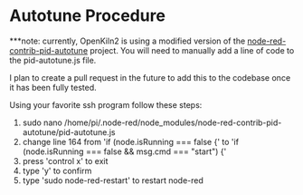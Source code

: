Autotune Procedure
==================

***note: currently, OpenKiln2 is using a modified version of the [node-red-contrib-pid-autotune](https://flows.nodered.org/node/node-red-contrib-pid-autotune) project. You will need to manually add a line of code to the pid-autotune.js file. 

I plan to create a pull request in the future to add this to the codebase once it has been fully tested.

Using your favorite ssh program follow these steps:
1. sudo nano /home/pi/.node-red/node_modules/node-red-contrib-pid-autotune/pid-autotune.js
2. change line 164 from 'if (node.isRunning === false {' to 'if (node.isRunning === false && msg.cmd === "start") {'
3. press 'control x' to exit
4. type 'y' to confirm
5. type 'sudo node-red-restart' to restart node-red